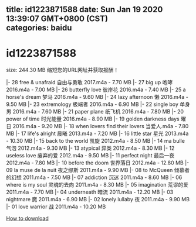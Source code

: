
title: id1223871588
date: Sun Jan 19 2020 13:39:07 GMT+0800 (CST)    
categories: baidu
---

# id1223871588
size: 244.30 MB
 缩短您的URL网址并获取报酬！
 
|- 28 free & unafraid 自由与勇敢 2017.m4a - 7.70 MB
|- 27 big up 咆哮 2016.m4a - 7.00 MB
|- 26 butterfly love 彼岸花 2016.m4a - 7.40 MB
|- 25 a horse's dream 梦马 2016.m4a - 9.60 MB
|- 24 lazy afternoon 懒 2016.m4a - 9.50 MB
|- 23 extremology 极端者 2016.m4a - 6.90 MB
|- 22 single boy 单身男 2016.m4a - 7.60 MB
|- 21 paper plane 纸飞机 2016.m4a - 7.80 MB
|- 20 power of time 时光能量 2016.m4a - 8.90 MB
|- 19 golden darkness days 曜日 2016.m4a - 9.20 MB
|- 18 when lovers find their lovers 当爱人.m4a - 7.80 MB
|- 17 life's alright 晨曦 2013.m4a - 7.20 MB
|- 16 little star 星光 2013.m4a - 10.30 MB
|- 15 back to the world 凯旋 2012.m4a - 8.50 MB
|- 14 ma bulle 气泡 2012.m4a - 9.30 MB
|- 13 atypical 异类 2012.m4a - 8.30 MB
|- 12 useless love 废弃的爱 2012.m4a - 9.50 MB
|- 11 perfect night 最后一夜 2012.m4a - 7.80 MB
|- 10 before the doom 世界落日 2012.m4a - 12.80 MB
|- 09 la muse de la nuit 夜之缪斯 2011.m4a - 9.90 MB
|- 08 to McQueen 倾慕者的幻想 2011.m4a - 7.50 MB
|- 07 addiction 沉迷 2011.m4a - 8.60 MB
|- 06 where is my soul 灵魂的去向 2011.m4a - 8.30 MB
|- 05 imagination 荒谬的爱 2011.m4a - 7.70 MB
|- 04 underneath 暗流 2011.m4a - 12.20 MB
|- 03 nightmare 魔 2011.m4a - 6.90 MB
|- 02 lonely lullaby 夜 2011.m4a - 9.90 MB
|- 01 love warrior 战 2011.m4a - 10.20 MB

[How to download](https://bpcam.bemobtrk.com/go/2ceec3aa-1ca2-46d6-b9ff-aaa5c184517c?jno=4296)